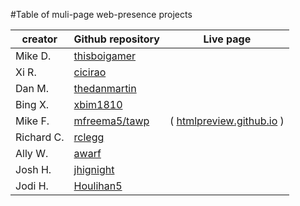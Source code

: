 #Table of muli-page web-presence projects

| creator | Github repository                                  | Live page       |
|---------|----------------------------------------------------|-----------------|
| Mike D. | [thisboigamer](https://github.com/thisboigamer/)   |                 |
| Xi R.   | [cicirao](https://github.com/cicirao/)             |                 |
| Dan M.  | [thedanmartin](https://github.com/thedanmartin/)   |                 |
| Bing X. | [xbim1810](https://github.com/xbim1810/)           |                 |
| Mike F. | [mfreema5/tawp](https://github.com/mfreema5/tawp) | ( [htmlpreview.github.io](http://htmlpreview.github.io/?https://raw.githubusercontent.com/mfreema5/tawp/master/index.html) ) |
| Richard C. | [rclegg](https://github.com/rclegg/)            |                 |
| Ally W. | [awarf](https://github.com/awarf/)                 |                 |
| Josh H. | [jhignight](https://github.com/jhignight/)         |                 |
| Jodi H. | [Houlihan5](https://github.com/Houlihan5/)         |                 |

